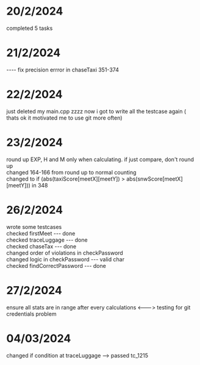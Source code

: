 # 20/2/2024
completed 5 tasks
# 21/2/2024
---- fix precision errror in chaseTaxi 351-374 
# 22/2/2024
just deleted my main.cpp zzzz
now i got to write all the testcase again ( thats ok it motivated me to use git more often)
# 23/2/2024
round up EXP, H and M only when calculating. if just compare, don't round up <br>
changed 164-166 from round up to normal counting <br>
changed to if (abs(taxiScore[meetX][meetY]) > abs(snwScore[meetX][meetY])) in 348
# 26/2/2024
wrote some testcases <br>
checked firstMeet       --- done <br> 
checked traceLuggage    --- done <br>
checked chaseTax        --- done <br>
changed order of violations in checkPassword <br>
changed logic in checkPassword --- valid char <br>
checked findCorrectPassword --- done <br>
# 27/2/2024
ensure all stats are in range after every calculations 
<---> testing for git credentials problem  <br>
# 04/03/2024
changed if condition at traceLuggage --> passed tc_1215 <br>